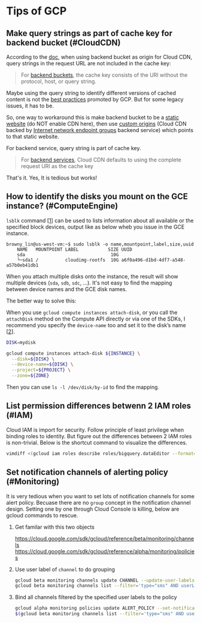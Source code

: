 
# Tips of GCP

## Make query strings as part of cache key for backend bucket (#CloudCDN)

According to the [doc](https://cloud.google.com/cdn/docs/caching), when using backend bucket as origin for Cloud CDN, query strings in the request URL are not included in the cache key:

> For [backend buckets](https://cloud.google.com/load-balancing/docs/backend-bucket), the cache key consists of the URI without the protocol, host, or query string.

Maybe using the query string to identify different versions of cached content is not the [best practices](https://cloud.google.com/cdn/docs/best-practices#using_versioned_urls_to_update_content) promoted by GCP. But for some legacy issues, it has to be.

So, one way to workaround this is make backend bucket to be a [static website](https://cloud.google.com/storage/docs/hosting-static-website) (do NOT enable CDN here), then use [custom origins](https://cloud.google.com/cdn/docs/custom-origins-overview) (Cloud CDN backed by [Internet network endpoint groups](https://cloud.google.com/load-balancing/docs/negs/internet-neg-concepts) backend service) which points to that static website.

For backend service, query string is part of cache key.

> For [backend services](https://cloud.google.com/load-balancing/docs/backend-service), Cloud CDN defaults to using the complete request URI as the cache key

That's it. Yes, It is tedious but works!

## How to identify the disks you mount on the GCE instance? (#ComputeEngine)

`lsblk` command [[1](https://unix.stackexchange.com/a/108951/55714)] can be used to lists information about all available or the specified block devices, output like as below wheb you issue in the GCE instance.

```
browny_lin@us-west-vm:~$ sudo lsblk -o name,mountpoint,label,size,uuid
	NAME   MOUNTPOINT LABEL           SIZE UUID
	sda                                10G
	└─sda1 /          cloudimg-rootfs  10G a6f0a496-d1bd-4df7-a548-a57b0eb41db1
```

When you attach multiple disks onto the instance, the result will show multiple devices (`sda`, `sdb`, `sdc`, ...). It's not easy to find the mapping between device names and the GCE disk names.

The better way to solve this:

When you use `gcloud compute instances attach-disk`, or you call the `attachDisk` method on the Compute API directly or via one of the SDKs, I recommend you specify the `device-name` too and set it to the disk’s name [[2](https://unix.stackexchange.com/questions/14165/list-partition-labels-from-the-command-line)].

```bash
DISK=mydisk

gcloud compute instances attach-disk ${INSTANCE} \
  --disk=${DISK} \
  --device-name=${DISK} \
  --project=${PROJECT} \
  --zone=${ZONE}
```

Then you can use `ls -l /dev/disk/by-id` to find the mapping.

## List permission differences betwenn 2 IAM roles (#IAM)

Cloud IAM is import for security. Follow principle of least privilege when binding roles to identity. But figure out the differences between 2 IAM roles is non-trivial. Below is the shortcut command to visualize the differences.

```bash
vimdiff <(gcloud iam roles describe roles/bigquery.dataEditor --format=json | jq -S '.includedPermissions') <(gcloud iam roles describe roles/bigquery.user --format=json | jq -S '.includedPermissions')
```

## Set notification channels of alerting policy (#Monitoring)

It is very tedious when you want to set lots of notification channels for some alert policy. Becuase there are no `group` concept in the notification channel design. Setting one by one through Cloud Console is killing, below are gcloud commands to rescue.

1. Get familar with this two objects

   https://cloud.google.com/sdk/gcloud/reference/beta/monitoring/channels
   https://cloud.google.com/sdk/gcloud/reference/alpha/monitoring/policies

2. Use user label of  `channel` to do grouping

   ```bash
   gcloud beta monitoring channels update CHANNEL --update-user-labels team=a,level=1
   gcloud beta monitoring channels list --filter='type="sms" AND userLabels.team="a"' --format='list(name)'
   ```

3. Bind all channels filtered by the specified user labels to the policy

   ```bash
   gcloud alpha monitoring policies update ALERT_POLICY --set-notification-channels \
   $(gcloud beta monitoring channels list --filter='type="sms" AND userLabels.team="a"' --format='value[terminator=","](name)')
   ```


